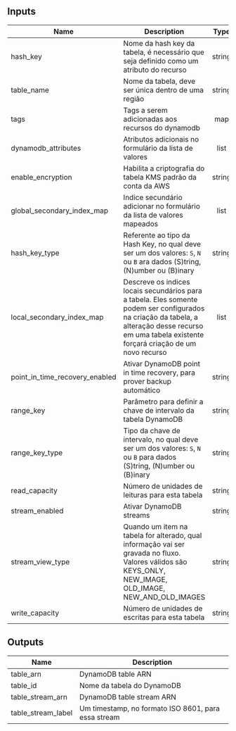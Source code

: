 <!-- BEGINNING OF PRE-COMMIT-TERRAFORM DOCS HOOK -->
## Inputs

| Name | Description | Type | Default | Required |
|------|-------------|:----:|:-----:|:-----:|
| hash\_key | Nome da hash key da tabela, é necessário que seja definido como um atributo do recurso | string | - | yes |
| table\_name | Nome da tabela, deve ser única dentro de uma região | string | - | yes |
| tags | Tags a serem adicionadas aos recursos do dynamodb | map | - | yes |
| dynamodb\_attributes | Atributos adicionais no formulário da lista de valores | list | `<list>` | no |
| enable\_encryption | Habilita a criptografia do tabela KMS padrão da conta da AWS | string | `true` | no |
| global\_secondary\_index\_map | Indice secundário adicionar no formulário da lista de valores mapeados | list | `<list>` | no |
| hash\_key\_type | Referente ao tipo da Hash Key, no qual deve ser um dos valores: `S`, `N` ou `B` ara dados (S)tring, (N)umber ou (B)inary | string | `S` | no |
| local\_secondary\_index\_map | Descreve os indices locais secundários para a tabela. Eles somente podem ser configurados na criação da tabela, a alteração desse recurso em uma tabela existente forçará criação de um novo recurso | list | `<list>` | no |
| point\_in\_time\_recovery\_enabled | Ativar DynamoDB point in time recovery, para prover backup automático | string | `true` | no |
| range\_key | Parâmetro para definir a chave de intervalo da tabela DynamoDB | string | `` | no |
| range\_key\_type | Tipo da chave de intervalo, no qual deve ser um dos valores: `S`, `N` ou `B` para dados (S)tring, (N)umber ou (B)inary | string | `S` | no |
| read\_capacity | Número de unidades de leituras para esta tabela | string | `5` | no |
| stream\_enabled | Ativar DynamoDB streams | string | `false` | no |
| stream\_view\_type | Quando um item na tabela for alterado, qual informação vai ser gravada no fluxo. Valores válidos são KEYS_ONLY, NEW_IMAGE, OLD_IMAGE, NEW_AND_OLD_IMAGES | string | `` | no |
| write\_capacity | Número de unidades de escritas para esta tabela | string | `5` | no |

## Outputs

| Name | Description |
|------|-------------|
| table\_arn | DynamoDB table ARN |
| table\_id | Nome da tabela do DynamoDB |
| table\_stream\_arn | DynamoDB table stream ARN |
| table\_stream\_label | Um timestamp, no formato ISO 8601, para essa stream |

<!-- END OF PRE-COMMIT-TERRAFORM DOCS HOOK -->